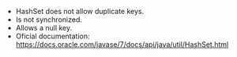 - HashSet does not allow duplicate keys.
- Is not synchronized.
- Allows a null key.
- Oficial documentation: https://docs.oracle.com/javase/7/docs/api/java/util/HashSet.html
